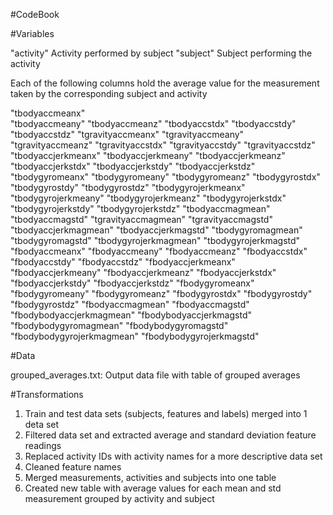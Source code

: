 #CodeBook

#Variables

"activity" 		Activity performed by subject
"subject" 		Subject performing the activity

Each of the following columns hold the average value for the measurement taken by the corresponding subject and activity

"tbodyaccmeanx" 	
"tbodyaccmeany" 
"tbodyaccmeanz" 
"tbodyaccstdx" 
"tbodyaccstdy" 
"tbodyaccstdz" 
"tgravityaccmeanx" 
"tgravityaccmeany" 
"tgravityaccmeanz" 
"tgravityaccstdx" 
"tgravityaccstdy"
"tgravityaccstdz" 
"tbodyaccjerkmeanx" 
"tbodyaccjerkmeany" 
"tbodyaccjerkmeanz" 
"tbodyaccjerkstdx" 
"tbodyaccjerkstdy" 
"tbodyaccjerkstdz" 
"tbodygyromeanx" 
"tbodygyromeany" 
"tbodygyromeanz" 
"tbodygyrostdx" 
"tbodygyrostdy" 
"tbodygyrostdz" 
"tbodygyrojerkmeanx" 
"tbodygyrojerkmeany" 
"tbodygyrojerkmeanz" 
"tbodygyrojerkstdx" 
"tbodygyrojerkstdy" 
"tbodygyrojerkstdz" 
"tbodyaccmagmean" 
"tbodyaccmagstd" 
"tgravityaccmagmean" 
"tgravityaccmagstd" 
"tbodyaccjerkmagmean" 
"tbodyaccjerkmagstd" 
"tbodygyromagmean" 
"tbodygyromagstd" 
"tbodygyrojerkmagmean" 
"tbodygyrojerkmagstd" 
"fbodyaccmeanx" 
"fbodyaccmeany" 
"fbodyaccmeanz" 
"fbodyaccstdx" 
"fbodyaccstdy" 
"fbodyaccstdz" 
"fbodyaccjerkmeanx" 
"fbodyaccjerkmeany" 
"fbodyaccjerkmeanz" 
"fbodyaccjerkstdx" 
"fbodyaccjerkstdy"
"fbodyaccjerkstdz" 
"fbodygyromeanx" 
"fbodygyromeany" 
"fbodygyromeanz" 
"fbodygyrostdx" 
"fbodygyrostdy" 
"fbodygyrostdz" 
"fbodyaccmagmean" 
"fbodyaccmagstd" 
"fbodybodyaccjerkmagmean" 
"fbodybodyaccjerkmagstd" 
"fbodybodygyromagmean" 
"fbodybodygyromagstd" 
"fbodybodygyrojerkmagmean" 
"fbodybodygyrojerkmagstd"

#Data

grouped_averages.txt: Output data file with table of grouped averages

#Transformations

1) Train and test data sets (subjects, features and labels) merged into 1 deta set
2) Filtered data set and extracted average and standard deviation feature readings
3) Replaced activity IDs with activity names for a more descriptive data set
4) Cleaned feature names
5) Merged measurements, activities and subjects into one table
6) Created new table with average values for each mean and std measurement grouped by activity and subject